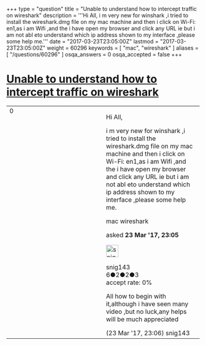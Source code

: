 +++
type = "question"
title = "Unable to understand how to intercept traffic on wireshark"
description = '''Hi All, i m very new for winshark ,i tried to install the wireshark.dmg file on my mac machine and then i click on Wi-Fi: en1,as i am Wifi ,and the i have open my browser and click any URL ie but i am not abl eto understand which ip address shown to my interface ,please some help me.'''
date = "2017-03-23T23:05:00Z"
lastmod = "2017-03-23T23:05:00Z"
weight = 60296
keywords = [ "mac", "wireshark" ]
aliases = [ "/questions/60296" ]
osqa_answers = 0
osqa_accepted = false
+++

<div class="headNormal">

# [Unable to understand how to intercept traffic on wireshark](/questions/60296/unable-to-understand-how-to-intercept-traffic-on-wireshark)

</div>

<div id="main-body">

<div id="askform">

<table id="question-table" style="width:100%;"><colgroup><col style="width: 50%" /><col style="width: 50%" /></colgroup><tbody><tr class="odd"><td style="width: 30px; vertical-align: top"><div class="vote-buttons"><div id="post-60296-score" class="post-score" title="current number of votes">0</div><div id="favorite-count" class="favorite-count"></div></div></td><td><div id="item-right"><div class="question-body"><p>Hi All,</p><p>i m very new for winshark ,i tried to install the wireshark.dmg file on my mac machine and then i click on Wi-Fi: en1,as i am Wifi ,and the i have open my browser and click any URL ie but i am not abl eto understand which ip address shown to my interface ,please some help me.</p></div><div id="question-tags" class="tags-container tags">mac wireshark</div><div id="question-controls" class="post-controls"></div><div class="post-update-info-container"><div class="post-update-info post-update-info-user"><p>asked <strong>23 Mar '17, 23:05</strong></p><img src="https://secure.gravatar.com/avatar/e25d6167dd33343b926cb765187b1d39?s=32&amp;d=identicon&amp;r=g" class="gravatar" width="32" height="32" alt="snig143&#39;s gravatar image" /><p>snig143<br />
<span class="score" title="6 reputation points">6</span><span title="2 badges"><span class="badge1">●</span><span class="badgecount">2</span></span><span title="2 badges"><span class="silver">●</span><span class="badgecount">2</span></span><span title="3 badges"><span class="bronze">●</span><span class="badgecount">3</span></span><br />
<span class="accept_rate" title="Rate of the user&#39;s accepted answers">accept rate:</span> <span title="snig143 has no accepted answers">0%</span></p></div></div><div id="comments-container-60296" class="comments-container"><span id="60297"></span><div id="comment-60297" class="comment"><div id="post-60297-score" class="comment-score"></div><div class="comment-text"><p>All how to begin with it,although i have seen many video ,but no luck,any helps will be much appreciated</p></div><div id="comment-60297-info" class="comment-info"><span class="comment-age">(23 Mar '17, 23:06)</span> snig143</div></div></div><div id="comment-tools-60296" class="comment-tools"></div><div class="clear"></div><div id="comment-60296-form-container" class="comment-form-container"></div><div class="clear"></div></div></td></tr></tbody></table>

</div>

</div>

